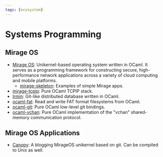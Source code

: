 ```yaml
---
tags: [ecosystem]
---
```


# Systems Programming

## Mirage OS

* [Mirage OS](https://github.com/mirage/mirage):
Unikernel-based operating system written in OCaml.
It serves as a programming framework for constructing secure,
high-performance network applications across a variety of cloud computing and mobile platforms.
  * [mirage-skeleton](https://github.com/mirage/mirage-skeleton):
  Examples of simple Mirage apps.
* [mirage-tcpip](https://github.com/mirage/mirage-tcpip):
Pure OCaml TCPIP stack.
* [Irmin](https://github.com/mirage/irmin):
Git-like distributed database written in OCaml.
* [ocaml-fat](https://github.com/mirage/ocaml-fat):
Read and write FAT format filesystems from OCaml.
* [ocaml-git](https://github.com/mirage/ocaml-git):
Pure OCaml low-level git bindings.
* [ocaml-vchan](https://github.com/mirage/ocaml-vchan):
Pure OCaml implementation of the "vchan" shared-memory communication protocol.

## Mirage OS Applications

* [Canopy](https://github.com/Engil/Canopy): A blogging MirageOS unikernel based on git.
Can be compiled to Unix as well.
